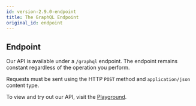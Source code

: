 ```yaml
---
id: version-2.9.0-endpoint
title: The GraphQL Endpoint
original_id: endpoint
---
```


## Endpoint

Our API is available under a `/graphql` endpoint. The endpoint remains constant regardless of the operation you perform.

Requests must be sent using the HTTP `POST` method and `application/json` content type.

To view and try out our API, visit the [Playground](https://pwa.demo.saleor.rocks/graphql/).
